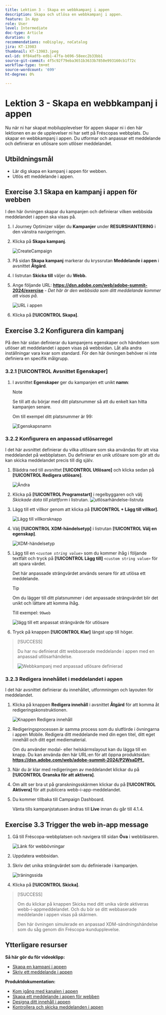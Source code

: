```yaml
---
title: Lektion 3 - Skapa en webbkampanj i appen
description: Skapa och utlösa en webbkampanj i appen.
feature: In App
role: User
level: Intermediate
doc-type: Article
duration: 0
recommendations: noDisplay, noCatalog
jira: KT-13983
thumbnail: KT-13983.jpeg
exl-id: 0f84adfb-edb1-47fa-b696-58eec2b33bb1
source-git-commit: 4f5c92f79eba3651b3633b7850e993160cb1f72c
workflow-type: tm+mt
source-wordcount: '699'
ht-degree: 0%

---
```


# Lektion 3 - Skapa en webbkampanj i appen

Nu när ni har skapat mobilupplevelser för appen skapar ni i den här lektionen en av de upplevelser ni har sett på Fréscopas webbplats. Du skapar en webbkampanj i appen. Du utformar och anpassar ett meddelande och definierar en utlösare som utlöser meddelandet.

## Utbildningsmål

* Lär dig skapa en kampanj i appen för webben.
* Utlös ett meddelande i appen.

## Exercise 3.1 Skapa en kampanj i appen för webben

I den här övningen skapar du kampanjen och definierar vilken webbsida meddelandet i appen ska visas på.

1. I Journey Optimizer väljer du **Kampanjer** under **RESURSHANTERING** i den vänstra navigeringen.

1. Klicka på **Skapa kampanj**.

   ![CreateCampaign](/help/summit/l820-lab-workbook/assets/4-1-create-campaign.png)

1. På sidan **Skapa kampanj** markerar du kryssrutan **Meddelande i appen** i avsnittet **Åtgärd**.

1. I listrutan **Skicka till** väljer du **Webb.**

1. Ange följande URL: **https://dsn.adobe.com/web/adobe-summit-2024/exercise** - *Det här är den webbsida som ditt meddelande kommer att visas på.*

   ![URL i appen](/help/summit/l820-lab-workbook/assets/4-1-1-in-app-url.png)

1. Klicka på **[!UICONTROL Skapa]**.

## Exercise 3.2 Konfigurera din kampanj

På den här sidan definierar du kampanjens egenskaper och händelsen som utlöser att meddelandet i appen visas på webbsidan. Låt alla andra inställningar vara kvar som standard. För den här övningen behöver ni inte definiera en specifik målgrupp.

### 3.2.1 [!UICONTROL Avsnittet Egenskaper]

1. I avsnittet **Egenskaper** ger du kampanjen ett unikt **namn**:

   >[!NOTE]
   > Se till att du börjar med ditt platsnummer så att du enkelt kan
   > hitta kampanjen senare.
   > 
   > Om till exempel ditt platsnummer är 99: 
   >
   > ![Egenskapsnamn](/help/summit/l820-lab-workbook/assets/4-1-2-properties-name.png)


### 3.2.2 Konfigurera en anpassad utlösarregel

I det här avsnittet definierar du vilka utlösare som ska användas för att visa meddelandet på webbplatsen. Du definierar en unik utlösare som gör att du kan skicka meddelandet precis till dig själv.

1. Bläddra ned till avsnittet **[!UICONTROL Utlösare]** och klicka sedan på **[!UICONTROL Redigera utlösare]**.

   ![Ändra](/help/summit/l820-lab-workbook/assets/3-2-1-2-edit-triggers.png)

1. Klicka på **[!UICONTROL Programstart]** i regelbyggaren och välj *Skickade data till plattform* i listrutan.
   ![utlösarhändelse-listruta](/help/summit/l820-lab-workbook/assets/trigger-drop-down-sent-to-platform.png)

1. Lägg till ett villkor genom att klicka på **[!UICONTROL + Lägg till villkor]**.

   ![Lägg till villkorsknapp](/help/summit/l820-lab-workbook/assets/3-2-1-3-add-condition.png)

1. Välj **[!UICONTROL XDM-händelsetyp]** i listrutan **[!UICONTROL Välj en egenskap]**.

   ![XDM-händelsetyp](/help/summit/l820-lab-workbook/assets/4-1-2-dropdown-xdm-event.png)


1. Lägg till en *`<custom string value>`* som du kommer ihåg i följande textfält och tryck på **[!UICONTROL Lägg till]** `<custom string value>` för att spara värdet.

   Det här anpassade strängvärdet används senare för att utlösa ett meddelande.

   >[!TIP]
   > Om du lägger till ditt platsnummer i det anpassade strängvärdet blir det unikt och lättare att komma ihåg.
   > 
   > Till exempel: `99web`
   > 

   ![lägg till ett anpassat strängvärde för utlösare](/help/summit/l820-lab-workbook/assets/4-1-2-add-custom-trigger-dropdown.png)

1. Tryck på knappen **[!UICONTROL Klar]** längst upp till höger.

>[!SUCCESS]
>
>Du har nu definierat ditt webbaserade meddelande i appen med en anpassad utlösarhändelse.
>
>![Webbkampanj med anpassad utlösare definierad](/help/summit/l820-lab-workbook/assets/4-1-2-2-web-campaign-with-custom-trigger.png)


### 3.2.3 Redigera innehållet i meddelandet i appen

I det här avsnittet definierar du innehållet, utformningen och layouten för meddelandet.

1. Klicka på knappen **Redigera innehåll** i avsnittet **Åtgärd** för att komma åt redigeringskonstruktionen.

   ![Knappen Redigera innehåll](/help/summit/l820-lab-workbook/assets/3-1-3-1-edit-content-button.png)

1. Redigeringsprocessen är samma process som du slutförde i övningarna i appen Mobile. Redigera ditt meddelande med din egen titel, ditt eget innehåll och ditt eget mediematerial.

   Om du använder modal- eller helskärmslayout kan du lägga till en knapp. Du kan använda den här URL:en för att öppna produktsidan: **https://dsn.adobe.com/web/adobe-summit-2024/P2WsaDPf_**

1. När du är klar med redigeringen av meddelandet klickar du på **[!UICONTROL Granska för att aktivera]**.

1. Om allt ser bra ut på granskningsskärmen klickar du på **[!UICONTROL Aktivera]** för att publicera webb-i-app-meddelandet.

1. Du kommer tillbaka till Campaign Dashboard.

   Vänta tills kampanjstatusen ändras till **Live** innan du går till 4.1.4.

## Exercise 3.3 Trigger the web in-app message

1. Gå till Fréscopa-webbplatsen och navigera till sidan **Öva** i webbläsaren.

   ![Länk för webbövningar](/help/summit/l820-lab-workbook/assets/4-2-frescopa-web-exercise-link.png)

1. Uppdatera webbsidan.

1. Skriv det unika strängvärdet som du definierade i kampanjen.

   ![träningssida](/help/summit/l820-lab-workbook/assets/4-2-exercise-page.png)

1. Klicka på **[!UICONTROL Skicka]**.

>[!SUCCESS]
>
>Om du klickar på knappen Skicka med ditt unika värde aktiveras webb-i-appmeddelandet. Och du bör se ditt webbaserade meddelande i appen visas på skärmen.
>
>Den här övningen simulerade en anpassad XDM-sändningshändelse som du såg genom din Fréscopa-kundupplevelse.


## Ytterligare resurser

**Så här gör du för videoklipp:**

* [Skapa en kampanj i appen](/help/channels/create-an-in-app-campaign.md)
* [Skriv ett meddelande i appen](/help/channels/author-in-app-messages.md)

**Produktdokumentation:**

* [Kom igång med kanalen i appen](https://experienceleague.adobe.com/sv/docs/journey-optimizer/using/in-app/get-started-in-app)
* [Skapa ett meddelande i appen för webben](https://experienceleague.adobe.com/sv/docs/journey-optimizer/using/in-app/create-in-app-web)
* [Designa ditt innehåll i appen](https://experienceleague.adobe.com/sv/docs/journey-optimizer/using/in-app/design-in-app)
* [Kontrollera och skicka meddelanden i appen](https://experienceleague.adobe.com/sv/docs/journey-optimizer/using/in-app/send-in-app)
